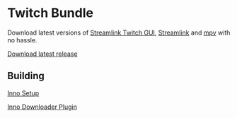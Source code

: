 
# Twitch Bundle

Download latest versions of [Streamlink Twitch GUI](https://github.com/streamlink/streamlink-twitch-gui),
[Streamlink](https://github.com/streamlink/streamlink) and [mpv](https://mpv.io/) with no hassle.

[Download latest release](https://github.com/denisix/twitch-bundle/releases)

## Building

[Inno Setup](http://www.jrsoftware.org/isdl.php)

[Inno Downloader Plugin](https://mitrichsoftware.wordpress.com/inno-setup-tools/inno-download-plugin/)
